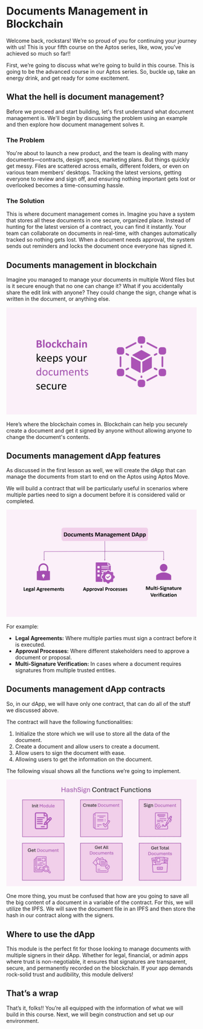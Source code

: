 # Documents Management in Blockchain

Welcome back, rockstars! We’re so proud of you for continuing your journey with us! This is your fifth course on the Aptos series, like, wow, you’ve achieved so much so far!!

First, we’re going to discuss what we’re going to build in this course. This is going to be the advanced course in our Aptos series. So, buckle up, take an energy drink, and get ready for some excitement.

## What the hell is document management?

Before we proceed and start building, let's first understand what document management is. We'll begin by discussing the problem using an example and then explore how document management solves it.

### The Problem

You're about to launch a new product, and the team is dealing with many documents—contracts, design specs, marketing plans. But things quickly get messy. Files are scattered across emails, different folders, or even on various team members’ desktops. Tracking the latest versions, getting everyone to review and sign off, and ensuring nothing important gets lost or overlooked becomes a time-consuming hassle.

### The Solution

This is where document management comes in. Imagine you have a system that stores all these documents in one secure, organized place. Instead of hunting for the latest version of a contract, you can find it instantly. Your team can collaborate on documents in real-time, with changes automatically tracked so nothing gets lost. When a document needs approval, the system sends out reminders and locks the document once everyone has signed it.

## Documents management in blockchain

Imagine you managed to manage your documents in multiple Word files but is it secure enough that no one can change it? What if you accidentally share the edit link with anyone? They could change the sign, change what is written in the document, or anything else.

![Slide9.jpg](https://github.com/0xmetaschool/Learning-Projects/blob/main/assests_for_all/Documents%20Management%20DApp%20on%20Aptos-C5/1.%20Introduction%20and%20DApp%20Overview/2%20Documents%20Management%20in%20Blockchain/Slide9.webp?raw=true)

Here’s where the blockchain comes in. Blockchain can help you securely create a document and get it signed by anyone without allowing anyone to change the document's contents.

## Documents management dApp features

As discussed in the first lesson as well, we will create the dApp that can manage the documents from start to end on the Aptos using Aptos Move. 

We will build a contract that will be particularly useful in scenarios where multiple parties need to sign a document before it is considered valid or completed. 

![Slide2.jpg](https://github.com/0xmetaschool/Learning-Projects/blob/main/assests_for_all/Documents%20Management%20DApp%20on%20Aptos-C5/1.%20Introduction%20and%20DApp%20Overview/2%20Documents%20Management%20in%20Blockchain/Slide2.webp?raw=true)

For example:

- **Legal Agreements:** Where multiple parties must sign a contract before it is executed.
- **Approval Processes:** Where different stakeholders need to approve a document or proposal.
- **Multi-Signature Verification:** In cases where a document requires signatures from multiple trusted entities.

## Documents management dApp contracts

So, in our dApp, we will have only one contract, that can do all of the stuff we discussed above. 

The contract will have the following functionalities:

1. Initialize the store which we will use to store all the data of the document.
2. Create a document and allow users to create a document.
3. Allow users to sign the document with ease.
4. Allowing users to get the information on the document.

The following visual shows all the functions we’re going to implement.

![Slide3.jpg](https://github.com/0xmetaschool/Learning-Projects/blob/main/assests_for_all/Documents%20Management%20DApp%20on%20Aptos-C5/1.%20Introduction%20and%20DApp%20Overview/2%20Documents%20Management%20in%20Blockchain/Slide3.webp?raw=true)

One more thing, you must be confused that how are you going to save all the big content of a document in a variable of the contract. For this, we will utilize the IPFS. We will save the document file in an IPFS and then store the hash in our contract along with the signers.

## Where to use the dApp

This module is the perfect fit for those looking to manage documents with multiple signers in their dApp. Whether for legal, financial, or admin apps where trust is non-negotiable, it ensures that signatures are transparent, secure, and permanently recorded on the blockchain. If your app demands rock-solid trust and audibility, this module delivers!

## That’s a wrap

That’s it, folks!! You’re all equipped with the information of what we will build in this course. Next, we will begin construction and set up our environment.